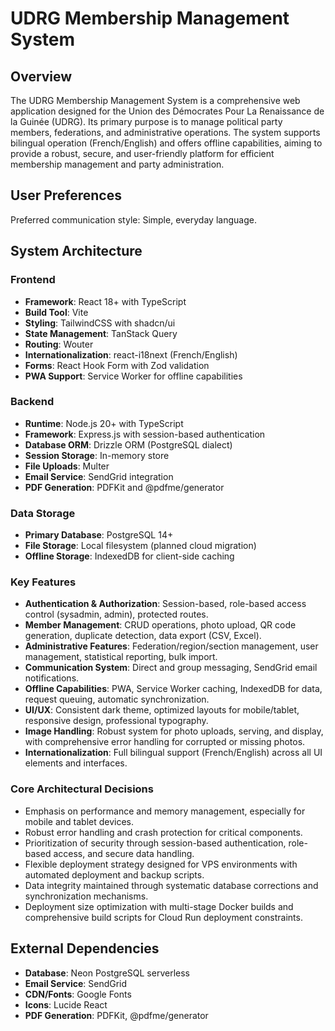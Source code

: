 # UDRG Membership Management System

## Overview
The UDRG Membership Management System is a comprehensive web application designed for the Union des Démocrates Pour La Renaissance de la Guinée (UDRG). Its primary purpose is to manage political party members, federations, and administrative operations. The system supports bilingual operation (French/English) and offers offline capabilities, aiming to provide a robust, secure, and user-friendly platform for efficient membership management and party administration.

## User Preferences
Preferred communication style: Simple, everyday language.

## System Architecture

### Frontend
- **Framework**: React 18+ with TypeScript
- **Build Tool**: Vite
- **Styling**: TailwindCSS with shadcn/ui
- **State Management**: TanStack Query
- **Routing**: Wouter
- **Internationalization**: react-i18next (French/English)
- **Forms**: React Hook Form with Zod validation
- **PWA Support**: Service Worker for offline capabilities

### Backend
- **Runtime**: Node.js 20+ with TypeScript
- **Framework**: Express.js with session-based authentication
- **Database ORM**: Drizzle ORM (PostgreSQL dialect)
- **Session Storage**: In-memory store
- **File Uploads**: Multer
- **Email Service**: SendGrid integration
- **PDF Generation**: PDFKit and @pdfme/generator

### Data Storage
- **Primary Database**: PostgreSQL 14+
- **File Storage**: Local filesystem (planned cloud migration)
- **Offline Storage**: IndexedDB for client-side caching

### Key Features
- **Authentication & Authorization**: Session-based, role-based access control (sysadmin, admin), protected routes.
- **Member Management**: CRUD operations, photo upload, QR code generation, duplicate detection, data export (CSV, Excel).
- **Administrative Features**: Federation/region/section management, user management, statistical reporting, bulk import.
- **Communication System**: Direct and group messaging, SendGrid email notifications.
- **Offline Capabilities**: PWA, Service Worker caching, IndexedDB for data, request queuing, automatic synchronization.
- **UI/UX**: Consistent dark theme, optimized layouts for mobile/tablet, responsive design, professional typography.
- **Image Handling**: Robust system for photo uploads, serving, and display, with comprehensive error handling for corrupted or missing photos.
- **Internationalization**: Full bilingual support (French/English) across all UI elements and interfaces.

### Core Architectural Decisions
- Emphasis on performance and memory management, especially for mobile and tablet devices.
- Robust error handling and crash protection for critical components.
- Prioritization of security through session-based authentication, role-based access, and secure data handling.
- Flexible deployment strategy designed for VPS environments with automated deployment and backup scripts.
- Data integrity maintained through systematic database corrections and synchronization mechanisms.
- Deployment size optimization with multi-stage Docker builds and comprehensive build scripts for Cloud Run deployment constraints.

## External Dependencies

- **Database**: Neon PostgreSQL serverless
- **Email Service**: SendGrid
- **CDN/Fonts**: Google Fonts
- **Icons**: Lucide React
- **PDF Generation**: PDFKit, @pdfme/generator